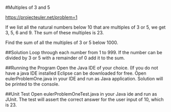 #Multiples of 3 and 5

https://projecteuler.net/problem=1

If we list all the natural numbers below 10 that are multiples of 3 or 5, we get 3, 5, 6 and 9. The sum of these multiples is 23.

Find the sum of all the multiples of 3 or 5 below 1000.

##Solution
Loop through each number from 1 to 999. If the number can be divided by 3 or 5 with a remainder of 0 add it to the sum.

##Running the Program
Open the Java IDE of your choice. (If you do not have a java IDE installed Eclipse can be downloaded for free. Open eulerProblemOne.java in your IDE and run as Java application. Solution will be printed to the console.

##Unit Test
Open eulerProblemOneTest.java in your Java ide and run as JUnit. The test will assert the correct answer for the user input of 10, which is 23.
